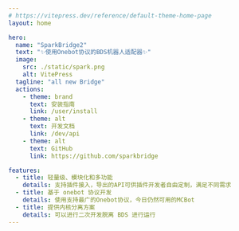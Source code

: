 ```yaml
---
# https://vitepress.dev/reference/default-theme-home-page
layout: home

hero:
  name: "SparkBridge2"
  text: "✨使用Onebot协议的BDS机器人适配器✨"
  image:
    src: ./static/spark.png
    alt: VitePress
  tagline: "all new Bridge"
  actions:
    - theme: brand
      text: 安装指南
      link: /user/install
    - theme: alt
      text: 开发文档
      link: /dev/api
    - theme: alt
      text: GitHub
      link: https://github.com/sparkbridge

features:
  - title: 轻量级、模块化和多功能
    details: 支持插件接入，导出的API可供插件开发者自由定制，满足不同需求
  - title: 基于 onebot 协议开发
    details: 使用支持最广的Onebot协议，今日仍然可用的MCBot
  - title: 提供内核分离方案
    details: 可以进行二次开发脱离 BDS 进行运行
---
```


